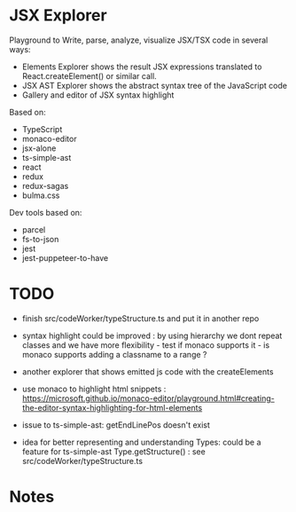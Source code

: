 # JSX Explorer

Playground to Write, parse, analyze, visualize JSX/TSX code in several ways: 

 * Elements Explorer shows the result JSX expressions translated to React.createElement() or similar call.
 * JSX AST Explorer shows the abstract syntax tree of the JavaScript code
 * Gallery and editor of JSX syntax highlight

Based on:

 * TypeScript
 * monaco-editor
 * jsx-alone
 * ts-simple-ast
 * react
 * redux
 * redux-sagas
 * bulma.css

Dev tools based on:

 * parcel
 * fs-to-json
 * jest
 * jest-puppeteer-to-have
 

# TODO

 * finish src/codeWorker/typeStructure.ts and put it in another repo
 * syntax highlight could be improved : by using hierarchy we dont repeat classes and we have more flexibility - test if monaco supports it - is monaco supports adding a classname to a range ?
 * another explorer that shows emitted js code with the createElements
 * use monaco to highlight html snippets : https://microsoft.github.io/monaco-editor/playground.html#creating-the-editor-syntax-highlighting-for-html-elements

 * issue to ts-simple-ast: getEndLinePos doesn't exist
 * idea for better representing and understanding Types: could be a feature for ts-simple-ast Type.getStructure() : see src/codeWorker/typeStructure.ts 
# Notes

